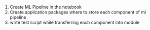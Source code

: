 1. Create ML Pipeline in the notebook
2. Create application packages where to store each component of ml pipeline
3. write test script while transferring each component into module
